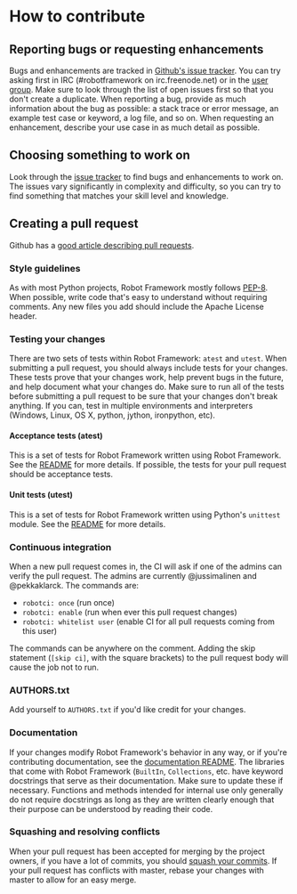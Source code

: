 # How to contribute

## Reporting bugs or requesting enhancements

Bugs and enhancements are tracked in 
[Github's issue tracker](https://github.com/robotframework/robotframework/issues).
You can try asking first in IRC (#robotframework on irc.freenode.net) or
in the [user group](https://groups.google.com/forum/#!forum/robotframework-users).
Make sure to look through the list of open issues first so that you don't create
a duplicate. When reporting a bug, provide as much information about the bug as
possible: a stack trace or error message, an example test case or keyword, a
log file, and so on. When requesting an enhancement, describe your use case in
as much detail as possible.

## Choosing something to work on

Look through the [issue tracker](https://github.com/robotframework/robotframework/issues)
to find bugs and enhancements to work on. The issues vary significantly in 
complexity and difficulty, so you can try to find something that matches your
skill level and knowledge.

## Creating a pull request

Github has a [good article describing pull requests](https://help.github.com/articles/using-pull-requests/).

### Style guidelines

As with most Python projects, Robot Framework mostly follows [PEP-8](https://www.python.org/dev/peps/pep-0008/).
When possible, write code that's easy to understand without requiring comments.
Any new files you add should include the Apache License header.

### Testing your changes

There are two sets of tests within Robot Framework: `atest` and `utest`. When
submitting a pull request, you should always include tests for your changes.
These tests prove that your changes work, help prevent bugs in the future,
and help document what your changes do. Make sure to run all of the tests before
submitting a pull request to be sure that your changes don't break anything. If
you can, test in multiple environments and interpreters (Windows, Linux, OS X, 
python, jython, ironpython, etc).
 
#### Acceptance tests (atest)

This is a set of tests for Robot Framework written using Robot Framework.
See the [README](atest/README.rst) for more details. If possible, the tests for
your pull request should be acceptance tests.

#### Unit tests (utest)

This is a set of tests for Robot Framework written using Python's `unittest`
module. See the [README](utest/README.rst) for more details.

### Continuous integration

When a new pull request comes in, the CI will ask if one of the admins can 
verify the pull request. The admins are currently @jussimalinen and 
@pekkaklarck. The commands are:

* `robotci: once` (run once)
* `robotci: enable` (run when ever this pull request changes)
* `robotci: whitelist user` (enable CI for all pull requests coming from this 
  user)

The commands can be anywhere on the comment. Adding the skip statement 
(`[skip ci]`, with the square brackets) to the pull request body will cause the 
job not to run.

### AUTHORS.txt

Add yourself to `AUTHORS.txt` if you'd like credit for your changes.

### Documentation

If your changes modify Robot Framework's behavior in any way, or if you're
contributing documentation, see the 
[documentation README](doc/userguide/README.rst).
The libraries that come with Robot Framework (`BuiltIn`, `Collections`, etc.
have keyword docstrings that serve as their documentation. Make sure to update 
these if necessary. Functions and methods intended for internal use only
generally do not require docstrings as long as they are written clearly enough
that their purpose can be understood by reading their code.

### Squashing and resolving conflicts

When your pull request has been accepted for merging by the project owners, if
you have a lot of commits, you should 
[squash your commits](http://eli.thegreenplace.net/2014/02/19/squashing-github-pull-requests-into-a-single-commit).
If your pull request has conflicts with master, rebase your changes with master
to allow for an easy merge.
